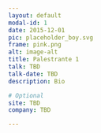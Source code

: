 ```yaml
---
layout: default
modal-id: 1
date: 2015-12-01
pic: placeholder_boy.svg
frame: pink.png
alt: image-alt
title: Palestrante 1
talk: TBD
talk-date: TBD
description: Bio

# Optional
site: TBD
company: TBD

---
```

